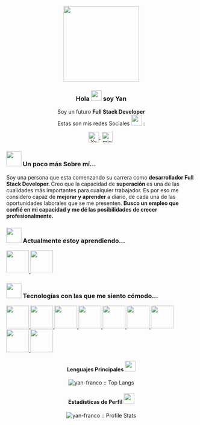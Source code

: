 <p align="center" width="300">
  <img align="center" width="200" src="https://user-images.githubusercontent.com/89053178/215668595-ab1b40aa-5302-4286-980a-84092ff9dbe1.gif"/>
  <h3 align="center">Hola <img width="28px" src="https://user-images.githubusercontent.com/89053178/215655745-434ee625-f6bb-47b2-87f5-3e8a0e4609b6.png"/> soy Yan</h3>


<p align="center"> Soy un futuro <strong> Full Stack Developer </strong> <br /> Estas son mis redes Sociales <img width="28px" src="https://user-images.githubusercontent.com/89053178/215655984-0f16248d-e085-4da7-8413-cb891b913870.png"/> : </p>
<p align="center">
  <a href="https://www.linkedin.com/in/yan-franco-mieles-genez-793a261b5/" target="blank" style="margin-right: 4px">
    <img align="center" src="https://cdn.jsdelivr.net/npm/simple-icons@3.0.1/icons/linkedin.svg" alt="Yan-Franco" height="28px" width="28px"/>
  </a>
  <a href="https://www.instagram.com/mieles_yan/" target="blank" style="margin-right: 4px">
    <img align="center" src="https://cdn.jsdelivr.net/npm/simple-icons@3.0.1/icons/instagram.svg" alt="mieles_yan" height="28px" width="28px"/>
  </a>
</p>


### <img width="40px" src="https://user-images.githubusercontent.com/89053178/215656158-7632cd18-9862-4d49-9e41-715dd5b1b3a1.png"/> Un poco más Sobre mí...

<p>Soy una persona que esta comenzando su carrera como <strong> desarrollador Full Stack Developer. </strong>
Creo que la capacidad de <strong> superación </strong> es una de las cualidades más importantes para cualquier trabajador. Es por eso me considero capaz de <strong> mejorar y aprender </strong> a diario, de cada una de las oportunidades laborales que se me presenten.
<strong> Busco un empleo que confié en mi capacidad y me dé las posibilidades de crecer profesionalmente. </strong> </p>

### <img width="40px" src="https://user-images.githubusercontent.com/89053178/215656414-e0163eb2-2822-43a7-aea0-18d3752d4f89.png"/> Actualmente estoy aprendiendo...

<a href="https://www.typescriptlang.org/" title="TypeScript">
  <img src="https://user-images.githubusercontent.com/89053178/215649759-ed37e025-7349-4d93-ae5d-0edb11791e17.png" width="60"/>
</a>

<a href="https://www.python.org/" title="Python">
  <img src="https://user-images.githubusercontent.com/89053178/215649801-f844f75b-ba4d-44a9-8a80-c11ae8329ff1.png" width="60"/>
</a>


### <img width="40px" src="https://user-images.githubusercontent.com/89053178/215656796-ee93fb75-c2ef-4801-8078-6a17fb839939.png"/> Tecnologías con las que me siento cómodo...

<a href="https://www.javascript.com/" title="JavaScript">
  <img src="https://user-images.githubusercontent.com/89053178/215643440-c216e46b-2649-4fdd-8771-2c959f8638f7.png" width="60"/>
</a>

<a href="https://html.com/" title="HTML">
  <img src="https://user-images.githubusercontent.com/89053178/215643852-55e43c8d-7b03-42ee-8935-28c6ad3aa811.png" width="60"/>
</a>

<a href="https://lenguajecss.com/css/introduccion/que-es-css/" title="CSS">
  <img src="https://user-images.githubusercontent.com/89053178/215644771-c2e12906-64fa-4e36-9430-9da4d0b68576.png" width="60"/>
</a>

<a href="https://es.reactjs.org/" title="ReactJS">
  <img src="https://user-images.githubusercontent.com/89053178/215645253-a22c644c-7f7d-438f-8329-4e4d898d6cef.png" width="60"/>
</a>

<a href="https://es.redux.js.org/" title="Redux">
  <img src="https://user-images.githubusercontent.com/89053178/215646181-bcfb83b0-9849-49a0-99f2-42c5cd31341e.png" width="60"/>
</a>

<a href="https://nodejs.org/es/about/" title="Node">
  <img src="https://user-images.githubusercontent.com/89053178/215646667-9f54a10a-9721-4ed0-9604-10190fbf0a78.png" width="60"/>
</a>

<a href="https://expressjs.com/es/" title="Express">
  <img src="https://user-images.githubusercontent.com/89053178/215647682-20931452-5228-4af6-b66c-998cb27a93e5.png" width="60"/>
</a>

<a href="https://www.postgresql.org/about/" title="PostgresSQL">
  <img src="https://user-images.githubusercontent.com/89053178/215648005-248ca08e-47a3-4b56-8084-0c076062217e.png" width="60"/>
</a>

<a href="https://getbootstrap.com/" title="Bootstrap">
  <img src="https://user-images.githubusercontent.com/89053178/215665674-158f45b9-80a0-474a-83cc-c0a23e3d935f.png" width="60"/>
</a>

<h4 align="center">Lenguajes Principales <img width="28px" src="https://user-images.githubusercontent.com/89053178/215658487-837b1c87-4437-4242-8bcf-6799912baaf4.png"/> </h4>

<p align="center"><img src="https://github-readme-stats.vercel.app/api/top-langs/?username=yan-franco&langs_count=10&theme=tokyonight&layout=compact" alt="yan-franco :: Top Langs" /></p>

<h4 align="center">Estadísticas de Perfil <img width="28px" src="https://user-images.githubusercontent.com/89053178/215658630-f7dabb2e-ec23-42e6-adb2-5aee693faed9.png"/></h4>

<p align="center"><img src="https://github-readme-stats.vercel.app/api?username=yan-franco&show_icons=true&theme=synthwave" alt="yan-franco :: Profile Stats" /></p>


